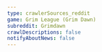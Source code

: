 ```yaml
---
type: crawlerSources_reddit
game: Grim League (Grim Dawn)
subreddit: Grimdawn
crawlDescriptions: false
notifyAboutNews: false
---
```


